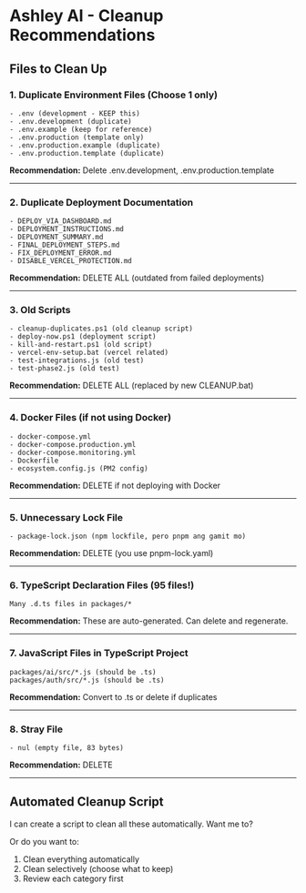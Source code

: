 # Ashley AI - Cleanup Recommendations

## Files to Clean Up

### 1. Duplicate Environment Files (Choose 1 only)
```
- .env (development - KEEP this)
- .env.development (duplicate)
- .env.example (keep for reference)
- .env.production (template only)
- .env.production.example (duplicate)
- .env.production.template (duplicate)
```
**Recommendation:** Delete .env.development, .env.production.template

---

### 2. Duplicate Deployment Documentation
```
- DEPLOY_VIA_DASHBOARD.md
- DEPLOYMENT_INSTRUCTIONS.md
- DEPLOYMENT_SUMMARY.md
- FINAL_DEPLOYMENT_STEPS.md
- FIX_DEPLOYMENT_ERROR.md
- DISABLE_VERCEL_PROTECTION.md
```
**Recommendation:** DELETE ALL (outdated from failed deployments)

---

### 3. Old Scripts
```
- cleanup-duplicates.ps1 (old cleanup script)
- deploy-now.ps1 (deployment script)
- kill-and-restart.ps1 (old script)
- vercel-env-setup.bat (vercel related)
- test-integrations.js (old test)
- test-phase2.js (old test)
```
**Recommendation:** DELETE ALL (replaced by new CLEANUP.bat)

---

### 4. Docker Files (if not using Docker)
```
- docker-compose.yml
- docker-compose.production.yml
- docker-compose.monitoring.yml
- Dockerfile
- ecosystem.config.js (PM2 config)
```
**Recommendation:** DELETE if not deploying with Docker

---

### 5. Unnecessary Lock File
```
- package-lock.json (npm lockfile, pero pnpm ang gamit mo)
```
**Recommendation:** DELETE (you use pnpm-lock.yaml)

---

### 6. TypeScript Declaration Files (95 files!)
```
Many .d.ts files in packages/*
```
**Recommendation:** These are auto-generated. Can delete and regenerate.

---

### 7. JavaScript Files in TypeScript Project
```
packages/ai/src/*.js (should be .ts)
packages/auth/src/*.js (should be .ts)
```
**Recommendation:** Convert to .ts or delete if duplicates

---

### 8. Stray File
```
- nul (empty file, 83 bytes)
```
**Recommendation:** DELETE

---

## Automated Cleanup Script

I can create a script to clean all these automatically. Want me to?

Or do you want to:
1. Clean everything automatically
2. Clean selectively (choose what to keep)
3. Review each category first
